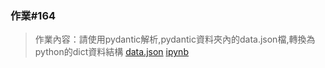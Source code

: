 ### 作業#164
> 作業內容：請使用pydantic解析,pydantic資料夾內的data.json檔,轉換為python的dict資料結構
[data.json](./data.json)
[ipynb](./issue164.ipynb)